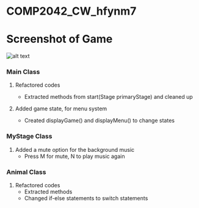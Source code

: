 # COMP2042_CW_hfynm7

# Screenshot of Game
![alt text](https://raw.githubusercontent.com/hirish99/Frogger-Arcade-Game/master/arcade.png)

### Main Class
1. Refactored codes
	- Extracted methods from start(Stage primaryStage) and cleaned up
	
2. Added game state, for menu system
	- Created displayGame() and displayMenu() to change states
	
### MyStage Class
1. Added a mute option for the background music
	- Press M for mute, N to play music again

### Animal Class
1. Refactored codes
	- Extracted methods
	- Changed if-else statements to switch statements

